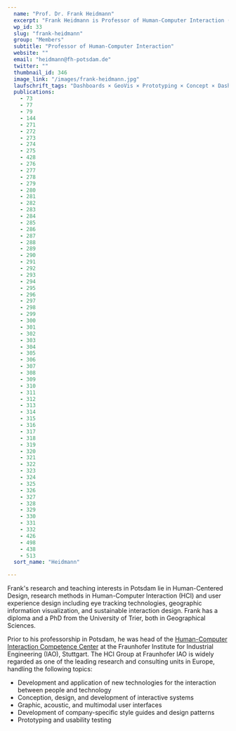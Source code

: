 ```yaml
---
  name: "Prof. Dr. Frank Heidmann"
  excerpt: "Frank Heidmann is Professor of Human-Computer Interaction (HCI) at the Potsdam University of Applied Sciences."
  wp_id: 33
  slug: "frank-heidmann"
  group: "Members"
  subtitle: "Professor of Human-Computer Interaction"
  website: ""
  email: "heidmann@fh-potsdam.de"
  twitter: ""
  thumbnail_id: 346
  image_link: "/images/frank-heidmann.jpg"
  laufschrift_tags: "Dashboards × GeoVis × Prototyping × Concept × Dashboards × GeoVis × Prototyping"
  publications: 
    - 73
    - 77
    - 79
    - 144
    - 271
    - 272
    - 273
    - 274
    - 275
    - 428
    - 276
    - 277
    - 278
    - 279
    - 280
    - 281
    - 282
    - 283
    - 284
    - 285
    - 286
    - 287
    - 288
    - 289
    - 290
    - 291
    - 292
    - 293
    - 294
    - 295
    - 296
    - 297
    - 298
    - 299
    - 300
    - 301
    - 302
    - 303
    - 304
    - 305
    - 306
    - 307
    - 308
    - 309
    - 310
    - 311
    - 312
    - 313
    - 314
    - 315
    - 316
    - 317
    - 318
    - 319
    - 320
    - 321
    - 322
    - 323
    - 324
    - 325
    - 326
    - 327
    - 328
    - 329
    - 330
    - 331
    - 332
    - 426
    - 498
    - 438
    - 513
  sort_name: "Heidmann"

---
```

Frank's research and teaching interests in Potsdam lie in Human-Centered Design, research methods in Human-Computer Interaction (HCI) and user experience design including eye tracking technologies, geographic information visualization, and sustainable interaction design. Frank has a diploma and a PhD from the University of Trier, both in Geographical Sciences.

Prior to his professorship in Potsdam, he was head of the <a href="http://www.hci.iao.fraunhofer.de/" target="_blank" rel="noopener noreferrer">Human-Computer Interaction Competence Center</a> at the Fraunhofer Institute for Industrial Engineering (IAO), Stuttgart. The HCI Group at Fraunhofer IAO is widely regarded as one of the leading research and consulting units in Europe, handling the following topics:
<ul>
	<li>Development and application of new technologies for the interaction between people and technology</li>
	<li>Conception, design, and development of interactive systems</li>
	<li>Graphic, acoustic, and multimodal user interfaces</li>
	<li>Development of company-specific style guides and design patterns</li>
	<li>Prototyping and usability testing</li>
</ul>